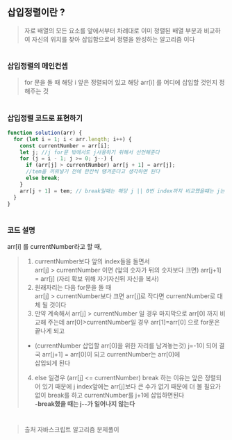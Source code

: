 ## 삽입정렬이란 ?

> 자료 배열의 모든 요소를 앞에서부터 차례대로 이미 정렬된 배열 부분과 비교하여 자신의 위치를 찾아 삽입함으로써 정렬을 완성하는 알고리즘 이다

#

### 삽입정렬의 메인컨셉

> for 문을 돌 때 해당 i 앞은 정렬되어 있고 해당 arr[i] 를 어디에 삽입할 것인지 정해주는 것

#

### 삽입정렬 코드로 표현하기

```js
function solution(arr) {
  for (let i = 1; i < arr.length; i++) {
    const currentNumber = arr[i];
    let j; //j for문 밖에서도 j사용하기 위해서 선언해준다
    for (j = i - 1; j >= 0; j--) {
      if (arr[j] > currentNumber) arr[j + 1] = arr[j];
      //tem을 끼워넣기 전에 한칸씩 땡겨준다고 생각하면 된다
      else break;
    }
    arr[j + 1] = tem; // break일때는 해당 j || 0번 index까지 비교했을떄는 j는 -1이 된다
  }
}
```

#

### 코드 설명

arr[i] 를 currentNumber라고 할 때,

> 1.  currentNumber보다 앞의 index들을 돌면서
>     <br>
>     arr[j] > currentNumber 이면 (앞의 숫자가 뒤의 숫자보다 크면)
>     arr[j+1] = arr[j] (자리 확보 위해 자기자신뒤 자신을 복사)
> 2.  원래자리는 다음 for문을 돌 때  
>     arr[j] > currentNumber보다 크면 arr[j]로
>     작다면 currentNumber로 대체 될 것이다
> 3.  만약 계속해서 arr[j] > currentNumber 일 경우
>     마지막으로 arr[0] 까지 비교해 주는데 arr[0]>currentNumber일 경우 arr[1]=arr[0] 으로 for문은 끝나게 되고
>
> - (currentNumber 삽입할 arr[0]을 위한 자리를 남겨놓는것)
>   j=-1이 되어 결국 arr[j+1] = arr[0]이 되고 currentNumber는 arr[0]에  
>   삽입되게 된다
>
> 4.  else 일경우 (arr[j] <= currentNumber) break 하는 이유는 앞은 정렬되어 있기 때문에 j index앞에는 arr[j]보다 큰 수가 없기 때문에 더 볼 필요가 없이 break를 하고 currentNumber를 j+1에 삽입하면된다
>     <br>
>     **-break했을 때는 j--가 일어나지 않는다**

#

> 출처 자바스크립트 알고리즘 문제풀이
